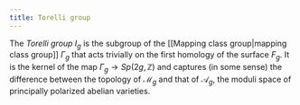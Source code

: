 ```yaml
---
title: Torelli group
---
```


The *Torelli group* $I_g$ is the subgroup of the [[Mapping class group|mapping class group]] $\Gamma_g$ that acts trivially on the first homology of the surface $F_g$. It is the kernel of the map $\Gamma_g \rightarrow
Sp(2g,\mathbb{Z})$ and captures (in some sense) the difference between the topology of $\mathcal{M}_g$ and that of $\mathcal{A}_g$, the moduli space of principally polarized abelian varieties.
